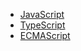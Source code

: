 - [JavaScript](zh-cn/javascript/js/)
- [TypeScript](zh-cn/javascript/ts/)
- [ECMAScript](zh-cn/javascript/es/)
